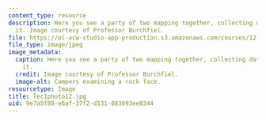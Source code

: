 ```yaml
---
content_type: resource
description: Here you see a party of two mapping together, collecting data and discussing
  it. Image courtesy of Professor Burchfiel.
file: https://ol-ocw-studio-app-production.s3.amazonaws.com/courses/12-114-field-geology-i-fall-2005/9e7a5f88e6af37f2d131083693ee8344_lec1photo12.jpg
file_type: image/jpeg
image_metadata:
  caption: Here you see a party of two mapping together, collecting data and discussing
    it.
  credit: Image courtesy of Professor Burchfiel.
  image-alt: Campers examining a rock face.
resourcetype: Image
title: lec1photo12.jpg
uid: 9e7a5f88-e6af-37f2-d131-083693ee8344
---
```

